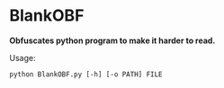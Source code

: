 # BlankOBF
**Obfuscates python program to make it harder to read.**

Usage:
```batch
python BlankOBF.py [-h] [-o PATH] FILE
```
